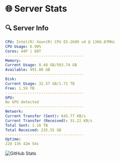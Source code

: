 # 🌐 Server Stats
## 🔍 Server Info
```yaml
CPU: Intel(R) Xeon(R) CPU E5-2699 v4 @ 1366.87MHz
CPU Usage: 6.90%
Cores: 44P | 88T
-----------------------------------
Memory:
Current Usage: 8.48 GB/503.74 GB
Available: 491.80 GB
-----------------------------------
Disk:
Current Usage: 32.57 GB/1.71 TB
Free: 1.59 TB
-----------------------------------
GPU:
No GPU detected
-----------------------------------
Network:
Current Transfer (Sent): 645.77 KB/s
Current Transfer (Received): 51.22 KB/s
Total Sent: 1.16 TB
Total Received: 235.55 GB
-----------------------------------
Uptime:
22d 13h 42m 54s
```
![GitHub Stats](https://img.shields.io/badge/Updated-2025-05-12_06:51:42-blue)